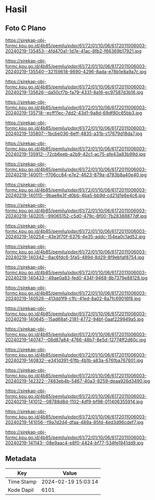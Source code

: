 # Hasil

## Foto C Plano

https://sirekap-obj-formc.kpu.go.id/4b85/pemilu/pdpr/61/72/01/10/06/6172011006003-20240219-135453--4fd470a1-1d7e-41ac-8fb2-f66369b17921.jpg

https://sirekap-obj-formc.kpu.go.id/4b85/pemilu/pdpr/61/72/01/10/06/6172011006003-20240219-135540--32159618-9890-4296-8ada-e78b1e8a9a7c.jpg

https://sirekap-obj-formc.kpu.go.id/4b85/pemilu/pdpr/61/72/01/10/06/6172011006003-20240219-135626--da50cf7b-fa79-4331-8a16-ec97587d3b16.jpg

https://sirekap-obj-formc.kpu.go.id/4b85/pemilu/pdpr/61/72/01/10/06/6172011006003-20240219-135718--ecff11ec-7dd2-43d1-9a8d-69df80c65bb3.jpg

https://sirekap-obj-formc.kpu.go.id/4b85/pemilu/pdpr/61/72/01/10/06/6172011006003-20240219-135807--1bcbe036-6eff-4835-a31b-c17679d18da7.jpg

https://sirekap-obj-formc.kpu.go.id/4b85/pemilu/pdpr/61/72/01/10/06/6172011006003-20240219-135912--72cb6eeb-a2b9-42c1-ac75-afe43a83b99d.jpg

https://sirekap-obj-formc.kpu.go.id/4b85/pemilu/pdpr/61/72/01/10/06/6172011006003-20240219-140011--f706cc84-e7e2-4623-879a-d783b8a40e40.jpg

https://sirekap-obj-formc.kpu.go.id/4b85/pemilu/pdpr/61/72/01/10/06/6172011006003-20240219-140115--9bae8e3f-d0bb-4ba5-bb9d-cd21d1e6e4c6.jpg

https://sirekap-obj-formc.kpu.go.id/4b85/pemilu/pdpr/61/72/01/10/06/6172011006003-20240219-140205--99065152-c5d0-479c-8f00-7b28388877df.jpg

https://sirekap-obj-formc.kpu.go.id/4b85/pemilu/pdpr/61/72/01/10/06/6172011006003-20240219-140254--43e3f70f-6376-4e35-addc-154ea0c1ad52.jpg

https://sirekap-obj-formc.kpu.go.id/4b85/pemilu/pdpr/61/72/01/10/06/6172011006003-20240219-140342--8ac6fdc6-5fa5-489d-8d29-8f9ebfaf8754.jpg

https://sirekap-obj-formc.kpu.go.id/4b85/pemilu/pdpr/61/72/01/10/06/6172011006003-20240219-140433--49ae0a83-fed0-434f-9468-8b7379e88128.jpg

https://sirekap-obj-formc.kpu.go.id/4b85/pemilu/pdpr/61/72/01/10/06/6172011006003-20240219-140526--413dd1f9-c1fc-41ed-8a02-8a7fc69016f8.jpg

https://sirekap-obj-formc.kpu.go.id/4b85/pemilu/pdpr/61/72/01/10/06/6172011006003-20240219-140645--15ad68af-2181-4772-94bf-0aaf229949a5.jpg

https://sirekap-obj-formc.kpu.go.id/4b85/pemilu/pdpr/61/72/01/10/06/6172011006003-20240219-140747--08d87a84-4766-48b7-8e5d-12774ff2d60c.jpg

https://sirekap-obj-formc.kpu.go.id/4b85/pemilu/pdpr/61/72/01/10/06/6172011006003-20240219-140832--e341d391-61fb-4b1b-a83a-676fba767601.jpg

https://sirekap-obj-formc.kpu.go.id/4b85/pemilu/pdpr/61/72/01/10/06/6172011006003-20240219-142322--7483eb4b-5467-40a3-8259-deaa926d3490.jpg

https://sirekap-obj-formc.kpu.go.id/4b85/pemilu/pdpr/61/72/01/10/06/6172011006003-20240219-141012--08788d8d-1102-4df9-bf98-011406355914.jpg

https://sirekap-obj-formc.kpu.go.id/4b85/pemilu/pdpr/61/72/01/10/06/6172011006003-20240219-141056--f9a7d2d4-dfaa-489a-85fd-4ed3d96cdef7.jpg

https://sirekap-obj-formc.kpu.go.id/4b85/pemilu/pdpr/61/72/01/10/06/6172011006003-20240219-141143--08e9aac4-e8f0-4424-bf77-534fe1941dd9.jpg


## Metadata

| Key        | Value               |
| ---------- | ------------------- |
| Time Stamp | 2024-02-19 15:03:14 |
| Kode Dapil | 6101                |



